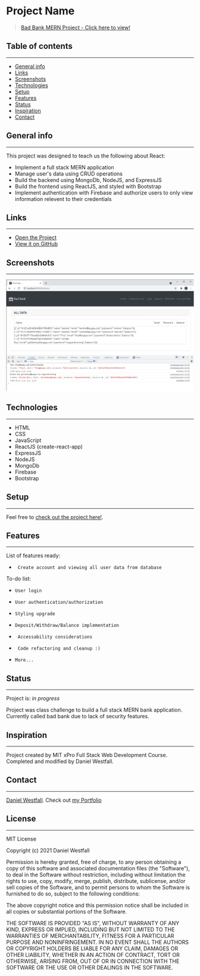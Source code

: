 # Project Name
> [Bad Bank MERN Project - Click here to view!](https://danielwestfall.github.io/Bad_bank_MERN_stack/) 

## Table of contents
---
* [General info](#general-info)
* [Links](#links)
* [Screenshots](#screenshots)
* [Technologies](#technologies)
* [Setup](#setup)
* [Features](#features)
* [Status](#status)
* [Inspiration](#inspiration)
* [Contact](#contact)

## General info
---
This project was designed to teach us the following about React:
* Implement a full stack MERN application
* Manage user's data using CRUD operations
* Build the backend using MongoDb, NodeJS, and ExpressJS
* Build the frontend using ReactJS, and styled with Bootstrap 
* Implement authentication with Firebase and authorize users to only view information relevent to their credentials


## Links
---
* [Open the Project](https://danielwestfall.github.io/Bad_bank_MERN_stack/)
* [View it on GitHub](https://github.com/danielwestfall/bad_bank_mern_stack)

## Screenshots
---
![Example screenshot](badbank.png)

## Technologies
---
* HTML
* CSS
* JavaScript
* ReactJS (create-react-app)
* ExpressJS
* NodeJS
* MongoDb
* Firebase
* Bootstrap

## Setup
---
Feel free to [check out the project here!](https://danielwestfall.github.io/Bad_bank_MERN_stack/).


## Features
---
List of features ready:
*      Create account and viewing all user data from database


To-do list:
* 	  User login
*	  User authentication/authorization
*	  Styling upgrade
*	  Deposit/Withdraw/Balance implementation
*      Accessability considerations
*      Code refactoring and cleanup :)
*	  More...



## Status
---
Project is: _in progress_

Project was class challenge to build a full stack MERN bank application. Currently called bad bank due to lack of security features. 

## Inspiration
---
Project created by MIT xPro Full Stack Web Development Course. Completed and modified by Daniel Westfall.


## Contact
---
[Daniel Westfall](mailto:DWWestfall@Protonmail.com).  Check out [my Portfolio](https://danielwestfall.github.io/ "my Portfolio")

## License
---
MIT License

Copyright (c) 2021 Daniel Westfall

Permission is hereby granted, free of charge, to any person obtaining a copy
of this software and associated documentation files (the "Software"), to deal
in the Software without restriction, including without limitation the rights
to use, copy, modify, merge, publish, distribute, sublicense, and/or sell
copies of the Software, and to permit persons to whom the Software is
furnished to do so, subject to the following conditions:

The above copyright notice and this permission notice shall be included in all
copies or substantial portions of the Software.

THE SOFTWARE IS PROVIDED "AS IS", WITHOUT WARRANTY OF ANY KIND, EXPRESS OR
IMPLIED, INCLUDING BUT NOT LIMITED TO THE WARRANTIES OF MERCHANTABILITY,
FITNESS FOR A PARTICULAR PURPOSE AND NONINFRINGEMENT. IN NO EVENT SHALL THE
AUTHORS OR COPYRIGHT HOLDERS BE LIABLE FOR ANY CLAIM, DAMAGES OR OTHER
LIABILITY, WHETHER IN AN ACTION OF CONTRACT, TORT OR OTHERWISE, ARISING FROM,
OUT OF OR IN CONNECTION WITH THE SOFTWARE OR THE USE OR OTHER DEALINGS IN THE
SOFTWARE.
